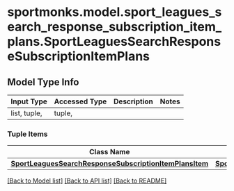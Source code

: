 # sportmonks.model.sport_leagues_search_response_subscription_item_plans.SportLeaguesSearchResponseSubscriptionItemPlans

## Model Type Info
Input Type | Accessed Type | Description | Notes
------------ | ------------- | ------------- | -------------
list, tuple,  | tuple,  |  | 

### Tuple Items
Class Name | Input Type | Accessed Type | Description | Notes
------------- | ------------- | ------------- | ------------- | -------------
[**SportLeaguesSearchResponseSubscriptionItemPlansItem**](SportLeaguesSearchResponseSubscriptionItemPlansItem.md) | [**SportLeaguesSearchResponseSubscriptionItemPlansItem**](SportLeaguesSearchResponseSubscriptionItemPlansItem.md) | [**SportLeaguesSearchResponseSubscriptionItemPlansItem**](SportLeaguesSearchResponseSubscriptionItemPlansItem.md) |  | 

[[Back to Model list]](../../README.md#documentation-for-models) [[Back to API list]](../../README.md#documentation-for-api-endpoints) [[Back to README]](../../README.md)

